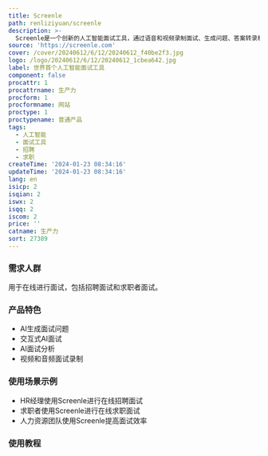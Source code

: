 ```yaml
---
title: Screenle
path: renliziyuan/screenle
description: >-
  Screenle是一个创新的人工智能面试工具，通过语音和视频录制面试、生成问题、答案转录和评估等功能，提供高效、透明、个性化的面试体验。通过结合技术与招聘需求，提升招聘流程的效率和效果。
source: 'https://screenle.com'
cover: /cover/20240612/6/12/20240612_f40be2f3.jpg
logo: /logo/20240612/6/12/20240612_1cbea642.jpg
label: 世界首个人工智能面试工具
component: false
procattr: 1
procattrname: 生产力
procform: 1
procformname: 网站
proctype: 1
proctypename: 普通产品
tags:
  - 人工智能
  - 面试工具
  - 招聘
  - 求职
createTime: '2024-01-23 08:34:16'
updateTime: '2024-01-23 08:34:16'
lang: en
isicp: 2
isqian: 2
iswx: 2
isqq: 2
iscom: 2
price: ''
catname: 生产力
sort: 27389
---
```




### 需求人群
用于在线进行面试，包括招聘面试和求职者面试。

### 产品特色
- AI生成面试问题
- 交互式AI面试
- AI面试分析
- 视频和音频面试录制

### 使用场景示例
- HR经理使用Screenle进行在线招聘面试
- 求职者使用Screenle进行在线求职面试
- 人力资源团队使用Screenle提高面试效率

### 使用教程


  
